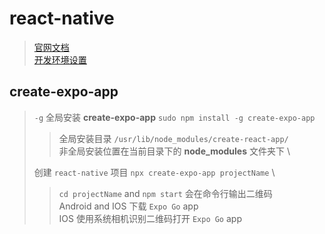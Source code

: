 # react-native

> [官网文档](https://reactnative.dev/docs/getting-started) \
> [开发环境设置](https://reactnative.dev/docs/environment-setup)

## create-expo-app

> `-g` 全局安装 **create-expo-app** `sudo npm install -g create-expo-app`
> > 全局安装目录 `/usr/lib/node_modules/create-react-app/` \
> > 非全局安装位置在当前目录下的 **node_modules** 文件夹下 \
>
> 创建 `react-native` 项目 `npx create-expo-app projectName` \
> > `cd projectName` and `npm start` 会在命令行输出二维码 \
> > Android and IOS 下载 `Expo Go` app \
> > IOS 使用系统相机识别二维码打开 `Expo Go` app